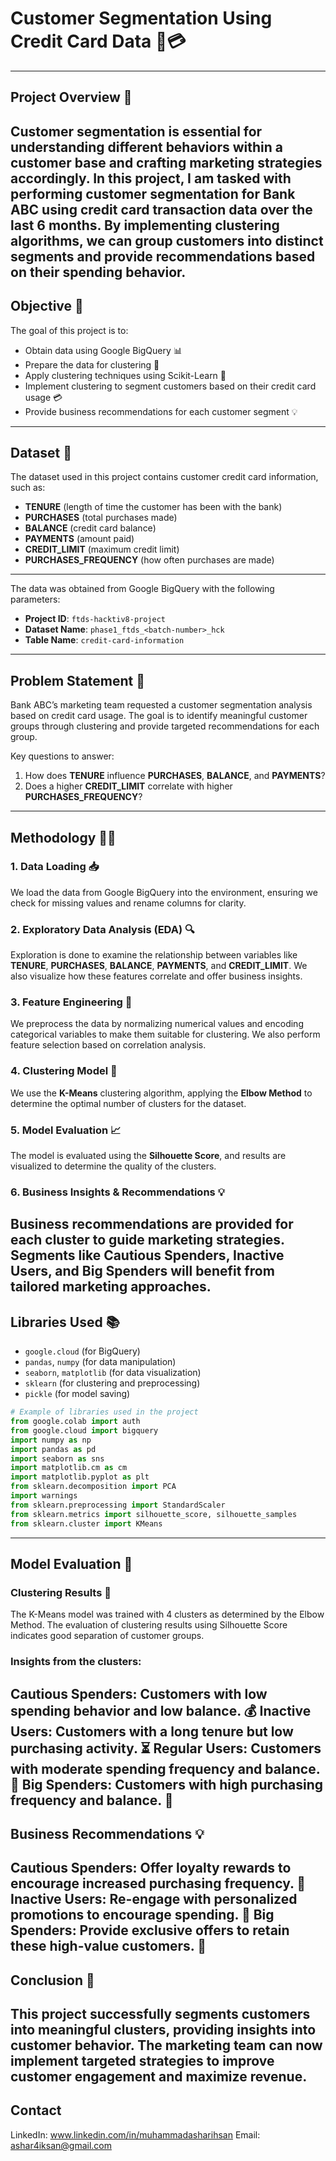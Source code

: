 # Customer Segmentation Using Credit Card Data 🏦💳
---
## Project Overview 🌟

Customer segmentation is essential for understanding different behaviors within a customer base and crafting marketing strategies accordingly. In this project, I am tasked with performing customer segmentation for Bank ABC using credit card transaction data over the last 6 months. By implementing clustering algorithms, we can group customers into distinct segments and provide recommendations based on their spending behavior.
---
## Objective 🎯
The goal of this project is to:
- Obtain data using Google BigQuery 📊
- Prepare the data for clustering 🔄
- Apply clustering techniques using Scikit-Learn 🤖
- Implement clustering to segment customers based on their credit card usage 💳
- Provide business recommendations for each customer segment 💡
---
## Dataset 📑
The dataset used in this project contains customer credit card information, such as:
- **TENURE** (length of time the customer has been with the bank)
- **PURCHASES** (total purchases made)
- **BALANCE** (credit card balance)
- **PAYMENTS** (amount paid)
- **CREDIT_LIMIT** (maximum credit limit)
- **PURCHASES_FREQUENCY** (how often purchases are made)
---
The data was obtained from Google BigQuery with the following parameters:
- **Project ID**: `ftds-hacktiv8-project`
- **Dataset Name**: `phase1_ftds_<batch-number>_hck`
- **Table Name**: `credit-card-information`
---
## Problem Statement 💬
Bank ABC’s marketing team requested a customer segmentation analysis based on credit card usage. The goal is to identify meaningful customer groups through clustering and provide targeted recommendations for each group.

Key questions to answer:
1. How does **TENURE** influence **PURCHASES**, **BALANCE**, and **PAYMENTS**? 
2. Does a higher **CREDIT_LIMIT** correlate with higher **PURCHASES_FREQUENCY**? 
---
## Methodology 🧑‍💻

### 1. Data Loading 📥
We load the data from Google BigQuery into the environment, ensuring we check for missing values and rename columns for clarity. 

### 2. Exploratory Data Analysis (EDA) 🔍
Exploration is done to examine the relationship between variables like **TENURE**, **PURCHASES**, **BALANCE**, **PAYMENTS**, and **CREDIT_LIMIT**. We also visualize how these features correlate and offer business insights.

### 3. Feature Engineering 🔧
We preprocess the data by normalizing numerical values and encoding categorical variables to make them suitable for clustering. We also perform feature selection based on correlation analysis.

### 4. Clustering Model 🤖
We use the **K-Means** clustering algorithm, applying the **Elbow Method** to determine the optimal number of clusters for the dataset.

### 5. Model Evaluation 📈
The model is evaluated using the **Silhouette Score**, and results are visualized to determine the quality of the clusters.

### 6. Business Insights & Recommendations 💡
Business recommendations are provided for each cluster to guide marketing strategies. Segments like **Cautious Spenders**, **Inactive Users**, and **Big Spenders** will benefit from tailored marketing approaches.
---
## Libraries Used 📚

- `google.cloud` (for BigQuery)
- `pandas`, `numpy` (for data manipulation)
- `seaborn`, `matplotlib` (for data visualization)
- `sklearn` (for clustering and preprocessing)
- `pickle` (for model saving)

```python
# Example of libraries used in the project
from google.colab import auth
from google.cloud import bigquery
import numpy as np
import pandas as pd
import seaborn as sns
import matplotlib.cm as cm
import matplotlib.pyplot as plt
from sklearn.decomposition import PCA
import warnings
from sklearn.preprocessing import StandardScaler
from sklearn.metrics import silhouette_score, silhouette_samples
from sklearn.cluster import KMeans
```
---
## Model Evaluation 🏅
### Clustering Results 🎯

The K-Means model was trained with 4 clusters as determined by the Elbow Method. The evaluation of clustering results using Silhouette Score indicates good separation of customer groups.

### Insights from the clusters:

Cautious Spenders: Customers with low spending behavior and low balance. 💰
Inactive Users: Customers with a long tenure but low purchasing activity. ⏳
Regular Users: Customers with moderate spending frequency and balance. 🛒
Big Spenders: Customers with high purchasing frequency and balance. 💸
---
## Business Recommendations 💡

Cautious Spenders: Offer loyalty rewards to encourage increased purchasing frequency. 🎁
Inactive Users: Re-engage with personalized promotions to encourage spending. 💌
Big Spenders: Provide exclusive offers to retain these high-value customers. 💎
---
## Conclusion 🎉
This project successfully segments customers into meaningful clusters, providing insights into customer behavior. The marketing team can now implement targeted strategies to improve customer engagement and maximize revenue.
---
## Contact
LinkedIn: www.linkedin.com/in/muhammadasharihsan
Email: ashar4iksan@gmail.com
